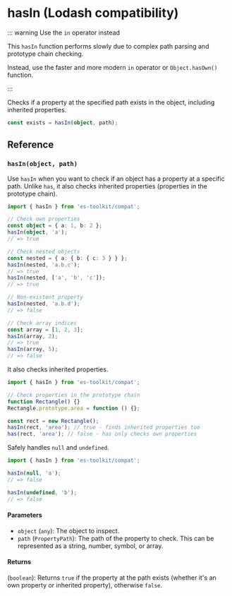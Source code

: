 # hasIn (Lodash compatibility)

::: warning Use the `in` operator instead

This `hasIn` function performs slowly due to complex path parsing and prototype chain checking.

Instead, use the faster and more modern `in` operator or `Object.hasOwn()` function.

:::

Checks if a property at the specified path exists in the object, including inherited properties.

```typescript
const exists = hasIn(object, path);
```

## Reference

### `hasIn(object, path)`

Use `hasIn` when you want to check if an object has a property at a specific path. Unlike `has`, it also checks inherited properties (properties in the prototype chain).

```typescript
import { hasIn } from 'es-toolkit/compat';

// Check own properties
const object = { a: 1, b: 2 };
hasIn(object, 'a');
// => true

// Check nested objects
const nested = { a: { b: { c: 3 } } };
hasIn(nested, 'a.b.c');
// => true
hasIn(nested, ['a', 'b', 'c']);
// => true

// Non-existent property
hasIn(nested, 'a.b.d');
// => false

// Check array indices
const array = [1, 2, 3];
hasIn(array, 2);
// => true
hasIn(array, 5);
// => false
```

It also checks inherited properties.

```typescript
import { hasIn } from 'es-toolkit/compat';

// Check properties in the prototype chain
function Rectangle() {}
Rectangle.prototype.area = function () {};

const rect = new Rectangle();
hasIn(rect, 'area'); // true - finds inherited properties too
has(rect, 'area'); // false - has only checks own properties
```

Safely handles `null` and `undefined`.

```typescript
import { hasIn } from 'es-toolkit/compat';

hasIn(null, 'a');
// => false

hasIn(undefined, 'b');
// => false
```

#### Parameters

- `object` (`any`): The object to inspect.
- `path` (`PropertyPath`): The path of the property to check. This can be represented as a string, number, symbol, or array.

#### Returns

(`boolean`): Returns `true` if the property at the path exists (whether it's an own property or inherited property), otherwise `false`.
